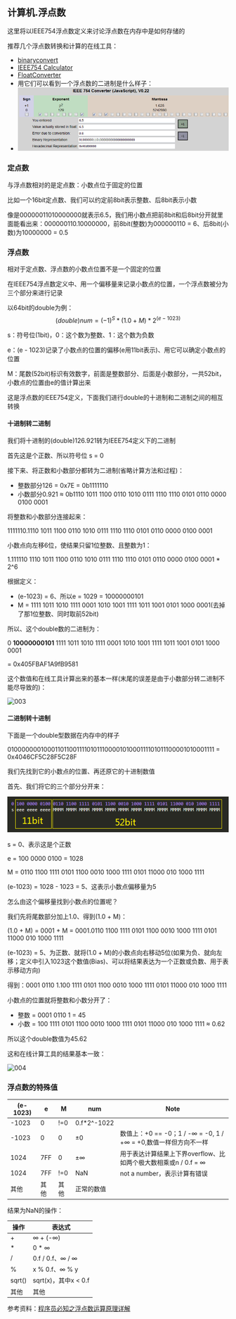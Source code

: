 ## 计算机.浮点数

这里将以IEEE754浮点数定义来讨论浮点数在内存中是如何存储的

推荐几个浮点数转换和计算的在线工具：

*   [binaryconvert](http://www.binaryconvert.com/result_double.html?decimal=049051046052053054)
*   [IEEE754 Calculator](http://weitz.de/ieee/)
*   [FloatConverter](https://www.h-schmidt.net/FloatConverter/IEEE754.html)
*   用它们可以看到一个浮点数的二进制是什么样子：
*   ![0001](image\0001.png)

### 定点数

与浮点数相对的是定点数：小数点位于固定的位置

比如一个16bit定点数、我们可以约定前8bit表示整数、后8bit表示小数

像是00000011010000000就表示6.5，我们用小数点把前8bit和后8bit分开就里面能看出来：000000110.10000000，前8bit(整数)为000000110 = 6、后8bit(小数)为10000000 = 0.5

### 浮点数

相对于定点数、浮点数的小数点位置不是一个固定的位置

在IEEE754浮点数定义中、用一个偏移量来记录小数点的位置，一个浮点数被分为三个部分来进行记录

以64bit的double为例：
$$
(double)num = (-1)^S * (1.0 + M) * 2^{(e - 1023)}
$$


s：符号位(1bit)，0：这个数为整数、1：这个数为负数

e：(e - 1023)记录了小数点的位置的偏移(e用11bit表示)、用它可以确定小数点的位置

M：尾数(52bit)标识有效数字，前面是整数部分、后面是小数部分，一共52bit，小数点的位置由e的值计算出来

这是浮点数的IEEE754定义，下面我们进行double的十进制和二进制之间的相互转换

#### 十进制转二进制

我们将十进制的(double)126.921转为IEEE754定义下的二进制

首先这是个正数、所以符号位 s = 0 

接下来、将正数和小数部分都转为二进制(省略计算方法和过程)：

*   整数部分126 = 0x7E = 0b1111110
*   小数部分0.921 ≈ 0b1110 1011 1100 0110 1010 0111 1110 1110 0101 0110 0000 0100 0001

将整数和小数部分连接起来：

1111110.1110 1011 1100 0110 1010 0111 1110 1110 0101 0110 0000 0100 0001

小数点向左移6位，使结果只留1位整数、且整数为1：

1.111110 1110 1011 1100 0110 1010 0111 1110 1110 0101 0110 0000 0100 0001 * 2^6

根据定义：

*   (e-1023) = 6、所以e = 1029 = 10000000101
*   M = 1111 1011 1010 1111 0001 1010 1001 1111 1011 1001 0101 1000 0001(去掉了那1位整数、同时取前52bit)

所以、这个double数的二进制为：

0 **10000000101** 1111 1011 1010 1111 0001 1010 1001 1111 1011 1001 0101 1000 0001

= 0x405FBAF1A9fB9581

这个数值和在线工具计算出来的基本一样(末尾的误差是由于小数部分转二进制不能尽导致的)：

![003](E:\module\1006-IEEE754_Double\image\003.png)

#### 二进制转十进制

下面是一个double型数据在内存中的样子

0100000001000110110011110101110000101000111101011100001010001111 = 0x4046CF5C28F5C28F

我们先找到它的小数点的位置、再还原它的十进制数值

首先、我们将它的三个部分分开来：

![0002](image\002.png)

s = 0、表示这是个正数

e = 100 0000 0100 = 1028 

M = 0110 1100 1111 0101 1100 0010 1000 1111 0101 11000 010 1000 1111

(e-1023) = 1028 - 1023 = 5、这表示小数点偏移量为5

怎么由这个偏移量找到小数点的位置呢？

我们先将尾数部分加上1.0、得到(1.0 + M)：

(1.0 + M) = 0001 + M = 0001.0110 1100 1111 0101 1100 0010 1000 1111 0101 11000 010 1000 1111

(e-1023) = 5、为正数、就将(1.0 + M)的小数点向右移动5位(如果为负、就向左移；定义中引入1023这个数值(Bias)、可以将结果表达为一个正数或负数、用于表示移动方向)

得到：0001 0110 1.100 1111 0101 1100 0010 1000 1111 0101 11000 010 1000 1111

小数点的位置就将整数和小数分开了：

*   整数 = 0001 0110 1 = 45
*   小数 = 100 1111 0101 1100 0010 1000 1111 0101 11000 010 1000 1111 ≈ 0.62

所以这个double数值为45.62

这和在线计算工具的结果基本一致：

![004](E:\module\1006-IEEE754_Double\image\004.png)



### 浮点数的特殊值

| (e-1023) | e    | M    | num         | Note                                                         |
| -------- | ---- | ---- | ----------- | ------------------------------------------------------------ |
| -1023    | 0    | !=0  | 0.f*2^-1022 |                                                              |
| -1023    | 0    | 0    | ±0          | 数值上：+0 == -0；1 / -∞ = -0, 1 / +∞ = +0,数值一样但方向不一样 |
| 1024     | 7FF  | 0    | ±∞          | 用于表达计算结果上下界overflow、比如两个极大数相乘或n / 0.f = ∞ |
| 1024     | 7FF  | !=0  | NaN         | not a number，表示计算有错误                                 |
| 其他     | 其他 | 其他 | 正常的数值  |                                                              |



结果为NaN的操作：

| 操作   | 表达式               |
| ------ | -------------------- |
| +      | ∞ + (-∞)             |
| *      | 0 * ∞                |
| /      | 0.f / 0.f、∞ / ∞     |
| %      | x % 0.f、∞ % y       |
| sqrt() | sqrt(x)，其中x < 0.f |
| 其他   | 其他                 |



参考资料：[程序员必知之浮点数运算原理详解](https://www.cnblogs.com/icmzn/p/5060195.html)
